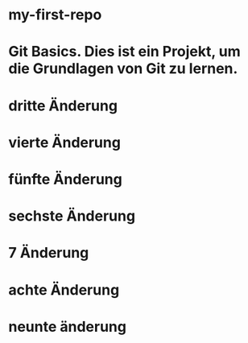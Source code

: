 # my-first-repo
# Git Basics. Dies ist ein Projekt, um die Grundlagen von Git zu lernen.
# dritte Änderung
# vierte Änderung
# fünfte Änderung
# sechste Änderung
# 7 Änderung
# achte Änderung
# neunte änderung
